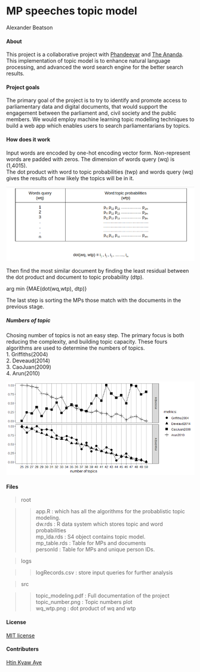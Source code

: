 MP speeches topic model
================
Alexander Beatson

#### About

This project is a collaborative project with
[Phandeeyar](https://phandeeyar.org) and [The
Ananda](https://theananda.org). This implementation of topic model is to
enhance natural language processing, and advanced the word search engine
for the better search results.

#### Project goals

The primary goal of the project is to try to identify and promote access
to parliamentary data and digital documents, that would support the
engagement between the parliament and, civil society and the public
members. We would employ machine learning topic modelling techniques to
build a web app which enables users to search parliamentarians by
topics.  

#### How does it work

Input words are encoded by one-hot encoding vector form. Non-represent
words are padded with zeros. The dimension of words query (wq) is
(1,4015).  
The dot product with word to topic probabilities (twp) and words query
(wq) gives the results of how likely the topics will be in it.  

![](./src/wq_wtp.png)

Then find the most similar document by finding the least residual
between the dot product and document to topic probability (dtp).  

arg min {MAE(dot(wq,wtp), dtp)}  

The last step is sorting the MPs those match with the documents in the
previous stage.  

##### Numbers of topic  

Chosing number of topics is not an easy step. The primary focus is both
reducing the complexity, and building topic capacity. These fours
algorithms are used to determine the numbers of topics.  
1\. Griffiths(2004)  
2\. Deveaud(2014)  
3\. CaoJuan(2009)  
4\. Arun(2010)  

![](./src/topic_number.png)

#### Files

> root  

> > app.R : which has all the algorithms for the probablistic topic
> > modeling.  
> > dw.rds : R data system which stores topic and word probabilities  
> > mp\_lda.rds : S4 object contains topic model.  
> > mp\_table.rds : Table for MPs and documents  
> > personId : Table for MPs and unique person IDs.  

> logs  

> > logRecords.csv : store input queries for further analysis  

> src  

> > topic\_modeling.pdf : Full documentation of the project  
> > topic\_number.png : Topic numbers plot  
> > wq_wtp.png : dot product of wq and wtp  

#### License

[MIT license](https://opensource.org/licenses/MIT)

#### Contributers

[Htin Kyaw Aye](https://github.com/htinkyawaye) 
